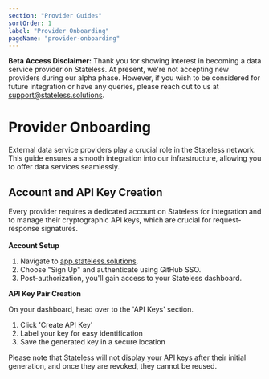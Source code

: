 ```yaml
---
section: "Provider Guides"
sortOrder: 1
label: "Provider Onboarding"
pageName: "provider-onboarding"
---
```


**Beta Access Disclaimer:** Thank you for showing interest in becoming a data
service provider on Stateless. At present, we're not accepting new providers
during our alpha phase. However, if you wish to be considered for future
integration or have any queries, please reach out to us at
support@stateless.solutions.

# Provider Onboarding

External data service providers play a crucial role in the Stateless network.
This guide ensures a smooth integration into our infrastructure, allowing you
to offer data services seamlessly.

## Account and API Key Creation

Every provider requires a dedicated account on Stateless for integration and to
manage their cryptographic API keys, which are crucial for request-response
signatures.
<br/><br/>
**Account Setup**

1. Navigate to [app.stateless.solutions](https://app.stateless.solutions).
2. Choose "Sign Up" and authenticate using GitHub SSO.
3. Post-authorization, you'll gain access to your Stateless dashboard.

**API Key Pair Creation**

On your dashboard, head over to the 'API Keys' section.

1. Click 'Create API Key'
2. Label your key for easy identification
3. Save the generated key in a secure location

Please note that Stateless will not display your API keys after their initial
generation, and once they are revoked, they cannot be reused.
